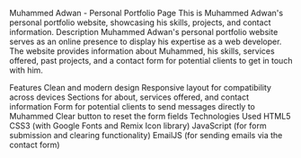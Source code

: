 Muhammed Adwan - Personal Portfolio Page
This is Muhammed Adwan's personal portfolio website, showcasing his skills, projects, and contact information.
Description
Muhammed Adwan's personal portfolio website serves as an online presence to display his expertise as a web developer. The website provides information about Muhammed, his skills, services offered, past projects, and a contact form for potential clients to get in touch with him.

Features
Clean and modern design
Responsive layout for compatibility across devices
Sections for about, services offered, and contact information
Form for potential clients to send messages directly to Muhammed
Clear button to reset the form fields
Technologies Used
HTML5
CSS3 (with Google Fonts and Remix Icon library)
JavaScript (for form submission and clearing functionality)
EmailJS (for sending emails via the contact form)